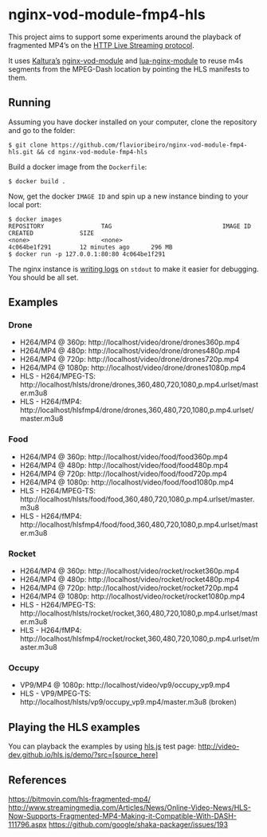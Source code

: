 # nginx-vod-module-fmp4-hls
This project aims to support some experiments around the playback of fragmented MP4’s on the [HTTP Live Streaming protocol](https://tools.ietf.org/html/draft-pantos-http-live-streaming-22).

It uses [Kaltura’s](http:’//kaltura.com) [nginx-vod-module](https://github.com/kaltura/nginx-vod-module) and [lua-nginx-module](https://github.com/openresty/lua-nginx-module)  to reuse m4s segments from the MPEG-Dash location by pointing the HLS manifests to them.

## Running
Assuming you have docker installed on your computer, clone the repository and go to the folder:

```
$ git clone https://github.com/flavioribeiro/nginx-vod-module-fmp4-hls.git && cd nginx-vod-module-fmp4-hls
```

Build a docker image from the `Dockerfile`:

```
$ docker build .
```

Now, get the docker `IMAGE ID` and spin up a new instance binding to your local port:

```
$ docker images
REPOSITORY                TAG                               IMAGE ID            CREATED             SIZE
<none>                    <none>                            4c064be1f291        12 minutes ago      296 MB
$ docker run -p 127.0.0.1:80:80 4c064be1f291
```

The nginx instance is [writing logs](https://github.com/flavioribeiro/docker-nginx-vod-module-fmp4-hls/blob/master/nginx.conf#L11-L12) on `stdout` to make it easier for debugging. You should be all set.

## Examples

### Drone

- H264/MP4 @ 360p: http://localhost/video/drone/drones360p.mp4
- H264/MP4 @ 480p: http://localhost/video/drone/drones480p.mp4
- H264/MP4 @ 720p: http://localhost/video/drone/drones720p.mp4
- H264/MP4 @ 1080p: http://localhost/video/drone/drones1080p.mp4
- HLS - H264/MPEG-TS: http://localhost/hlsts/drone/drones,360,480,720,1080,p.mp4.urlset/master.m3u8
- HLS - H264/fMP4: http://localhost/hlsfmp4/drone/drones,360,480,720,1080,p.mp4.urlset/master.m3u8

### Food

- H264/MP4 @ 360p: http://localhost/video/food/food360p.mp4
- H264/MP4 @ 480p: http://localhost/video/food/food480p.mp4
- H264/MP4 @ 720p: http://localhost/video/food/food720p.mp4
- H264/MP4 @ 1080p: http://localhost/video/food/food1080p.mp4
- HLS - H264/MPEG-TS: http://localhost/hlsts/food/food,360,480,720,1080,p.mp4.urlset/master.m3u8
- HLS - H264/fMP4: http://localhost/hlsfmp4/food/food,360,480,720,1080,p.mp4.urlset/master.m3u8

### Rocket

- H264/MP4 @ 360p: http://localhost/video/rocket/rocket360p.mp4
- H264/MP4 @ 480p: http://localhost/video/rocket/rocket480p.mp4
- H264/MP4 @ 720p: http://localhost/video/rocket/rocket720p.mp4
- H264/MP4 @ 1080p: http://localhost/video/rocket/rocket1080p.mp4
- HLS - H264/MPEG-TS: http://localhost/hlsts/rocket/rocket,360,480,720,1080,p.mp4.urlset/master.m3u8
- HLS - H264/fMP4: http://localhost/hlsfmp4/rocket/rocket,360,480,720,1080,p.mp4.urlset/master.m3u8

### Occupy 

- VP9/MP4 @ 1080p: http://localhost/video/vp9/occupy_vp9.mp4
- HLS - VP9/MPEG-TS: http://localhost/hlsts/vp9/occupy_vp9.mp4/master.m3u8 (broken)

## Playing the HLS examples 

You can playback the examples by using [hls.js](http://github.com/video-dev/hls.js) test page: http://video-dev.github.io/hls.js/demo/?src=[source_here]

## References

https://bitmovin.com/hls-fragmented-mp4/
http://www.streamingmedia.com/Articles/News/Online-Video-News/HLS-Now-Supports-Fragmented-MP4-Making-it-Compatible-With-DASH-111796.aspx
https://github.com/google/shaka-packager/issues/193
